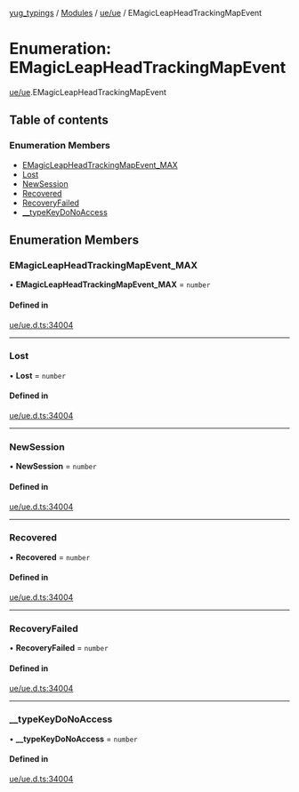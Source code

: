 [yug_typings](../README.md) / [Modules](../modules.md) / [ue/ue](../modules/ue_ue.md) / EMagicLeapHeadTrackingMapEvent

# Enumeration: EMagicLeapHeadTrackingMapEvent

[ue/ue](../modules/ue_ue.md).EMagicLeapHeadTrackingMapEvent

## Table of contents

### Enumeration Members

- [EMagicLeapHeadTrackingMapEvent\_MAX](ue_ue.EMagicLeapHeadTrackingMapEvent.md#emagicleapheadtrackingmapevent_max)
- [Lost](ue_ue.EMagicLeapHeadTrackingMapEvent.md#lost)
- [NewSession](ue_ue.EMagicLeapHeadTrackingMapEvent.md#newsession)
- [Recovered](ue_ue.EMagicLeapHeadTrackingMapEvent.md#recovered)
- [RecoveryFailed](ue_ue.EMagicLeapHeadTrackingMapEvent.md#recoveryfailed)
- [\_\_typeKeyDoNoAccess](ue_ue.EMagicLeapHeadTrackingMapEvent.md#__typekeydonoaccess)

## Enumeration Members

### EMagicLeapHeadTrackingMapEvent\_MAX

• **EMagicLeapHeadTrackingMapEvent\_MAX** = `number`

#### Defined in

[ue/ue.d.ts:34004](https://github.com/YugMetaverse/yug_typings/blob/b7d9b19/ue/ue.d.ts#L34004)

___

### Lost

• **Lost** = `number`

#### Defined in

[ue/ue.d.ts:34004](https://github.com/YugMetaverse/yug_typings/blob/b7d9b19/ue/ue.d.ts#L34004)

___

### NewSession

• **NewSession** = `number`

#### Defined in

[ue/ue.d.ts:34004](https://github.com/YugMetaverse/yug_typings/blob/b7d9b19/ue/ue.d.ts#L34004)

___

### Recovered

• **Recovered** = `number`

#### Defined in

[ue/ue.d.ts:34004](https://github.com/YugMetaverse/yug_typings/blob/b7d9b19/ue/ue.d.ts#L34004)

___

### RecoveryFailed

• **RecoveryFailed** = `number`

#### Defined in

[ue/ue.d.ts:34004](https://github.com/YugMetaverse/yug_typings/blob/b7d9b19/ue/ue.d.ts#L34004)

___

### \_\_typeKeyDoNoAccess

• **\_\_typeKeyDoNoAccess** = `number`

#### Defined in

[ue/ue.d.ts:34004](https://github.com/YugMetaverse/yug_typings/blob/b7d9b19/ue/ue.d.ts#L34004)
